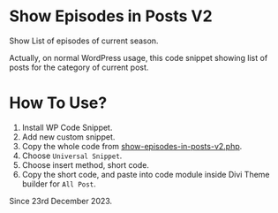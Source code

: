 # Show Episodes in Posts V2
Show List of episodes of current season.

Actually, on normal WordPress usage, this code snippet showing list of posts for the category of current post.

# How To Use?
1. Install WP Code Snippet.
2. Add new custom snippet.
4. Copy the whole code from [show-episodes-in-posts-v2.php](/Show%20Episodes%20in%20Posts/show-episodes-in-posts-v2.php).
4. Choose `Universal Snippet`.
5. Choose insert method, short code.
6. Copy the short code, and paste into code module inside Divi Theme builder for `All Post`.

Since 23rd December 2023.